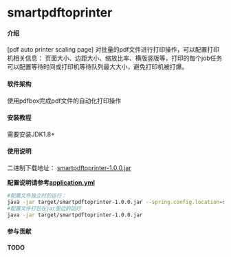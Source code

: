 # smartpdftoprinter

#### 介绍

[pdf auto printer scaling page]
对批量的pdf文件进行打印操作，可以配置打印机相关信息： 页面大小、边距大小、缩放比率、横版竖版等，打印的每个job任务可以配置等待时间或打印机等待队列最大大小，避免打印机被打爆。

#### 软件架构
使用pdfbox完成pdf文件的自动化打印操作

#### 安装教程

需要安装JDK1.8+

#### 使用说明

二进制下载地址： [smartpdftoprinter-1.0.0.jar](https://gitee.com/smartsnow/smartpdftoprinter/attach_files/861649/download/smartpdftoprinter-1.0.0.jar)

**配置说明请参考[application.yml](src/main/resources/application.yml)**

```bash
#配置文件独立时的运行：
java -jar target/smartpdftoprinter-1.0.0.jar --spring.config.location=src/main/resources/application.yml
#配置文件打包在jar里边的运行
java -jar target/smartpdftoprinter-1.0.0.jar
```

#### 参与贡献


#### TODO


